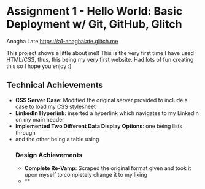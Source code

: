 Assignment 1 - Hello World: Basic Deployment w/ Git, GitHub, Glitch
===

Anagha Late
https://a1-anaghalate.glitch.me

This project shows a little about me!! This is the very first time I have used HTML/CSS, thus, this being my very first website. Had lots of fun creating this so I hope you enjoy :)

## Technical Achievements
- **CSS Server Case**: Modified the original server provided to include a case to load my CSS stylesheet
- **LinkedIn Hyperlink**: inserted a hyperlink which navigates to my LinkedIn on my main header
- **Implemented Two Different Data Display Options**: one being lists through <li> and the other being a table using <table> 

### Design Achievements
- **Complete Re-Vamp**: Scraped the original format given and took it upon myself to completely change it to my liking
- **


